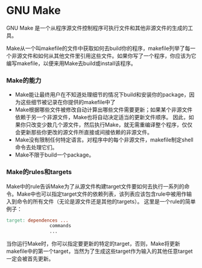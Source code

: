 # GNU Make

GNU Make 是一个从程序源文件控制程序可执行文件和其他非源文件的生成的工具。

Make从一个叫makefile的文件中获取如何去build你的程序，makefile列举了每一个非源文件和如何从其他文件里引用这些文件。如果你写了一个程序，你应该为它编写makefile，以便来用Make去build或install该程序。

### Make的能力

+ Make能让最终用户在不知道处理细节的情况下build和安装你的package，因为这些细节被记录在你提供的makefile中了
+ Make根据哪些文件被修改自动计算出哪些文件需要更新；如果某个非源文件依赖于另一个非源文件，Make也将自动决定适当的更新文件顺序。
  因此，如果你只改变少数几个源文件，然后执行Make，就无需重编译整个程序，仅仅会更新那些你更改的源文件所直接或间接依赖的非源文件。
+ Make没有限制任何特定语言。对程序中的每个非源文件，makefile制定shell命令去处理它们。
+ Make不限于build一个package。
### Make的rules和targets
Make中的rule告诉Make为了从源文件构建target文件要如何去执行一系列的命令。Make中也可以指定target文件的依赖列表，该列表应该包含rule中被用作输入到命令的所有文件（无论是源文件还是其他的targets）。
这里是一个rule的简单例子：

```makefile
target:	dependences ...
				commands
				...
```

当你运行Make时，你可以指定要更新的特定的target，否则，Make将更新makefile中的第一个target，当然为了生成这些target作为输入的其他任意target一定会被首先更新。